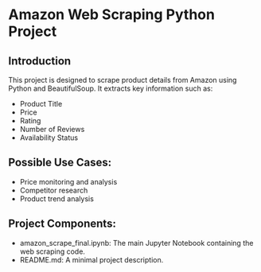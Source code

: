 # Amazon Web Scraping Python Project 
## Introduction 
This project is designed to scrape product details from Amazon using Python and BeautifulSoup. It extracts key information such as:
- Product Title
- Price
- Rating
- Number of Reviews
- Availability Status
## Possible Use Cases:
- Price monitoring and analysis
- Competitor research
- Product trend analysis
## Project Components:
- amazon_scrape_final.ipynb: The main Jupyter Notebook containing the web scraping code.
- README.md: A minimal project description.
